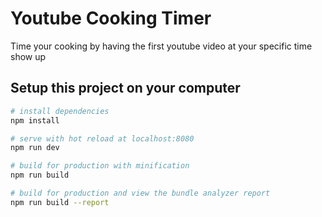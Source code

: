 # Youtube Cooking Timer

Time your cooking by having the first youtube video at your specific time show up

## Setup this project on your computer

``` bash
# install dependencies
npm install

# serve with hot reload at localhost:8080
npm run dev

# build for production with minification
npm run build

# build for production and view the bundle analyzer report
npm run build --report
```